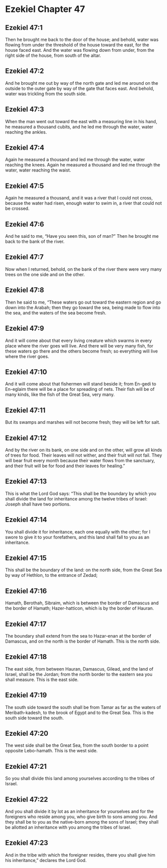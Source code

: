 # Ezekiel Chapter 47

## Ezekiel 47:1

Then he brought me back to the door of the house; and behold, water was flowing from under the threshold of the house toward the east, for the house faced east. And the water was flowing down from under, from the right side of the house, from south of the altar.

## Ezekiel 47:2

And he brought me out by way of the north gate and led me around on the outside to the outer gate by way of the gate that faces east. And behold, water was trickling from the south side.

## Ezekiel 47:3

When the man went out toward the east with a measuring line in his hand, he measured a thousand cubits, and he led me through the water, water reaching the ankles.

## Ezekiel 47:4

Again he measured a thousand and led me through the water, water reaching the knees. Again he measured a thousand and led me through the water, water reaching the waist.

## Ezekiel 47:5

Again he measured a thousand, and it was a river that I could not cross, because the water had risen, enough water to swim in, a river that could not be crossed.

## Ezekiel 47:6

And he said to me, “Have you seen this, son of man?” Then he brought me back to the bank of the river.

## Ezekiel 47:7

Now when I returned, behold, on the bank of the river there were very many trees on the one side and on the other.

## Ezekiel 47:8

Then he said to me, “These waters go out toward the eastern region and go down into the Arabah; then they go toward the sea, being made to flow into the sea, and the waters of the sea become fresh.

## Ezekiel 47:9

And it will come about that every living creature which swarms in every place where the river goes will live. And there will be very many fish, for these waters go there and the others become fresh; so everything will live where the river goes.

## Ezekiel 47:10

And it will come about that fishermen will stand beside it; from En-gedi to En-eglaim there will be a place for spreading of nets. Their fish will be of many kinds, like the fish of the Great Sea, very many.

## Ezekiel 47:11

But its swamps and marshes will not become fresh; they will be left for salt.

## Ezekiel 47:12

And by the river on its bank, on one side and on the other, will grow all kinds of trees for food. Their leaves will not wither, and their fruit will not fail. They will bear fruit every month because their water flows from the sanctuary, and their fruit will be for food and their leaves for healing.”

## Ezekiel 47:13

This is what the Lord God says: “This shall be the boundary by which you shall divide the land for inheritance among the twelve tribes of Israel: Joseph shall have two portions.

## Ezekiel 47:14

You shall divide it for inheritance, each one equally with the other; for I swore to give it to your forefathers, and this land shall fall to you as an inheritance.

## Ezekiel 47:15

This shall be the boundary of the land: on the north side, from the Great Sea by way of Hethlon, to the entrance of Zedad;

## Ezekiel 47:16

Hamath, Berothah, Sibraim, which is between the border of Damascus and the border of Hamath; Hazer-hatticon, which is by the border of Hauran.

## Ezekiel 47:17

The boundary shall extend from the sea to Hazar-enan at the border of Damascus, and on the north is the border of Hamath. This is the north side.

## Ezekiel 47:18

The east side, from between Hauran, Damascus, Gilead, and the land of Israel, shall be the Jordan; from the north border to the eastern sea you shall measure. This is the east side.

## Ezekiel 47:19

The south side toward the south shall be from Tamar as far as the waters of Meribath-kadesh, to the brook of Egypt and to the Great Sea. This is the south side toward the south.

## Ezekiel 47:20

The west side shall be the Great Sea, from the south border to a point opposite Lebo-hamath. This is the west side.

## Ezekiel 47:21

So you shall divide this land among yourselves according to the tribes of Israel.

## Ezekiel 47:22

And you shall divide it by lot as an inheritance for yourselves and for the foreigners who reside among you, who give birth to sons among you. And they shall be to you as the native-born among the sons of Israel; they shall be allotted an inheritance with you among the tribes of Israel.

## Ezekiel 47:23

And in the tribe with which the foreigner resides, there you shall give him his inheritance,” declares the Lord God.
